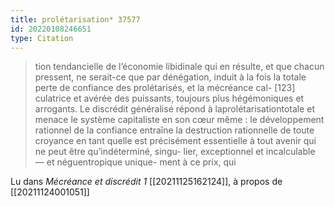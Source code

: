 ```yaml
---
title: prolétarisation* 37577
id: 20220108246651
type: Citation
---
```


> tion tendancielle de l’économie libidinale qui en résulte, et que chacun pressent, ne serait-ce que par dénégation, induit à la fois la totale perte de confiance des prolétarisés, et la mécréance cal- [123] culatrice et avérée des puissants, toujours plus hégémoniques et arrogants. Le discrédit généralisé répond à laprolétarisationtotale et menace le système capitaliste en son cœur même : le développement rationnel de la confiance entraîne la destruction rationnelle de toute croyance en tant quelle est précisément essentielle à tout avenir qui ne peut être qu’indéterminé, singu- lier, exceptionnel et incalculable — et néguentropique unique- ment à ce prix, qui

Lu dans *Mécréance et discrédit 1* [[20211125162124]], à propos de [[20211124001051]]